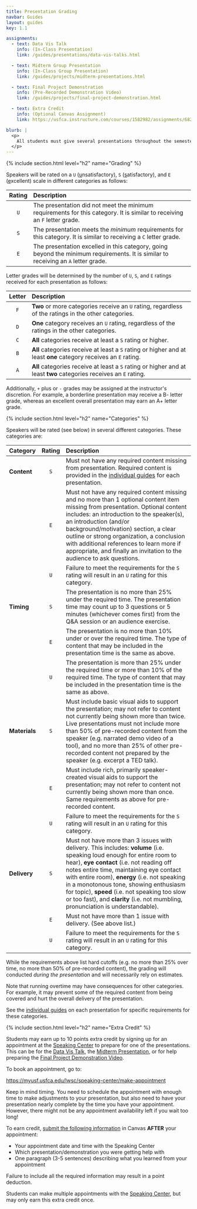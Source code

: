 ```yaml
---
title: Presentation Grading
navbar: Guides
layout: guides
key: 1.1

assignments:
  - text: Data Vis Talk
    info: (In-Class Presentation)
    link: /guides/presentations/data-vis-talks.html

  - text: Midterm Group Presentation
    info: (In-Class Group Presentation)
    link: /guides/projects/midterm-presentations.html

  - text: Final Project Demonstration
    info: (Pre-Recorded Demonstration Video)
    link: /guides/projects/final-project-demonstration.html

  - text: Extra Credit
    info: (Optional Canvas Assignment)
    link: https://usfca.instructure.com/courses/1582982/assignments/6823754

blurb: |
  <p>
    All students must give several presentations throughout the semester. This guide focuses on the general grading criteria for presentations. See the <a href="./">individual guides</a> on each presentation for <strong>speaker</strong> requirements.
  </p>
---
```


{% include section.html level="h2" name="Grading" %}

Speakers will be rated on a `U` (<u>u</u>nsatisfactory), `S` (<u>s</u>atisfactory), and `E` (<u>e</u>xcellent) scale in different categories as follows:

| Rating | Description |
|:------:|:------------|
| `U` | The presentation did not meet the minimum requirements for this category. It is similar to receiving an `F` letter grade. |
| `S` | The presentation meets the *minimum* requirements for this category. It is similar to receiving a `C` letter grade. |
| `E` | The presentation excelled in this category, going beyond the minimum requirements. It is similar to receiving an `A` letter grade. |

Letter grades will be determined by the number of `U`, `S`, and `E` ratings received for each presentation as follows:

| Letter | Description |
|:------:|:------------|
| `F` | **Two** or more categories receive an `U` rating, regardless of the ratings in the other categories. |
| `D` | **One** category receives an `U` rating, regardless of the ratings in the other categories. |
| `C` | **All** categories receive at least a `S` rating or higher. |
| `B` | **All** categories receive at least a `S` rating or higher and at least **one** category receives an `E` rating. |
| `A` | **All** categories receive at least a `S` rating or higher and at least **two** categories receives an `E` rating. |

Additionally, `+` plus or `-` grades may be assigned at the instructor's discretion. For example, a borderline presentation may receive a B- letter grade, whereas an excellent overall presentation may earn an A+ letter grade.

{% include section.html level="h2" name="Categories" %}

Speakers will be rated (see below) in several different categories. These categories are:

| Category | Rating | Description |
|:---------|:------:|:------------|
| **Content** | `S` | Must not have any required content missing from presentation. Required content is provided in the [individual guides](index.html) for each presentation. |
|             | `E` | Must not have any required content missing and no more than 1 optional content item missing from presentation. Optional content includes: an introduction to the speaker(s), an introduction (and/or background/motivation) section, a clear outline or strong organization, a conclusion with additional references to learn more if appropriate, and finally an invitation to the audience to ask questions. |
|             | `U` | Failure to meet the requirements for the `S` rating will result in an `U` rating for this category. |
| **Timing** | `S` | The presentation is no more than 25% under the required time. The presentation time may count up to 3 questions or 5 minutes (whichever comes first) from the Q&A session or an audience exercise. |
|            | `E` | The presentation is no more than 10% under or over the required time. The type of content that may be included in the presentation time is the same as above. |
|            | `U` | The presentation is more than 25% under the required time or more than 10% of the required time. The type of content that may be included in the presentation time is the same as above. |
| **Materials** | `S` | Must include basic visual aids to support the presentation; may not refer to content not currently being shown more than twice. Live presentations must not include more than 50% of pre-recorded content from the speaker (e.g. narrated demo video of a tool), and no more than 25% of other pre-recorded content not prepared by the speaker (e.g. excerpt a TED talk). |
|               | `E` | Must include rich, primarily speaker-created visual aids to support the presentation; may not refer to content not currently being shown more than once. Same requirements as above for pre-recorded content. |
|               | `U` | Failure to meet the requirements for the `S` rating will result in an `U` rating for this category. |
| **Delivery** | `S` | Must not have more than 3 issues with delivery. This includes: **volume** (i.e. speaking loud enough for entire room to hear), **eye contact** (i.e. not reading off notes entire time, maintaining eye contact with entire room), **energy** (i.e. not speaking in a monotonous tone, showing enthusiasm for topic), **speed** (i.e. not speaking too slow or too fast), and **clarity** (i.e. not mumbling, pronunciation is understandable). |
|              | `E` | Must not have more than 1 issue with delivery. (See above list.) |
|              | `U` | Failure to meet the requirements for the `S` rating will result in an `U` rating for this category. |

While the requirements above list hard cutoffs (e.g. no more than 25% over time, no more than 50% of pre-recorded content), the grading will conducted *during the presentation* and will necessarily rely on estimates.

Note that running overtime may have consequences for other categories. For example, it may prevent some of the required content from being covered and hurt the overall delivery of the presentation.

See the [individual guides](./) on each presentation for specific requirements for these categories.

{% include section.html level="h2" name="Extra Credit" %}

Students may earn up to 10 points extra credit by signing up for an appointment at the [Speaking Center](https://myusf.usfca.edu/lwsc/speaking-center/) to prepare for one of the presentations. This can be for the [Data Vis Talk](/guides/presentations/data-vis-talks.html), the [Midterm Presentation](/guides/projects/midterm-presentations.html), or for help preparing the [Final Project Demonstration Video](/guides/projects/final-project-demonstration.html).

To book an appointment, go to:

<https://myusf.usfca.edu/lwsc/speaking-center/make-appointment>

Keep in mind timing. You need to schedule the appointment with enough time to make adjustments to your presentation, but also need to have your presentation nearly complete by the time you have your appointment. However, there might not be any appointment availability left if you wait too long!

To earn credit, [submit the following information](https://usfca.instructure.com/courses/1582982/assignments/6823754) in Canvas **AFTER** your appointment:

  - Your appointment date and time with the Speaking Center
  - Which presentation/demonstration you were getting help with
  - One paragraph (3-5 sentences) describing what you learned from your appointment

Failure to include all the required information may result in a point deduction.

Students can make multiple appointments with the [Speaking Center](https://myusf.usfca.edu/lwsc/speaking-center/), but may only earn this extra credit once.
